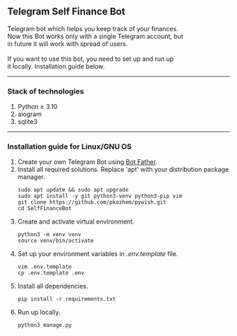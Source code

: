 <h2> Telegram Self Finance Bot </h2>

Telegram bot which helps you keep track of your finances.<br>
Now this Bot works only with a single Telegram account, but <br>
in future it will work with spread of users.<br><br>
If you want to use this bot, you need to set up and run up<br>
it locally. Installation guide below.

---

<h3> Stack of technologies </h3>

1) Python ≥ 3.10
2) aiogram
3) sqlite3

---

<h3> Installation guide for Linux/GNU OS </h3>


1) Create your own Telegram Bot using
   <a href="https://t.me/BotFather">Bot Father</a>.
2) Install all required solutions. Replace 'apt' with
   your distribution package manager.
   ```commandline
   sudo apt update && sudo apt upgrade
   sudo apt install -y git python3-venv python3-pip vim
   git clone https://github.com/pkozhem/pywish.git
   cd SelfFinanceBot
   ```
3) Create and activate virtual environment.
   ```commandline
   python3 -m venv venv
   source venv/bin/activate
   ```
4) Set up your environment variables in
   _.env.template_ file.
   ```commandline
   vim .env.template
   cp .env.template .env
   ```
5) Install all dependencies.
   ```commandline
   pip install -r requirements.txt
   ```
6) Run up locally.
   ```commandline
   python3 manage.py
   ```
